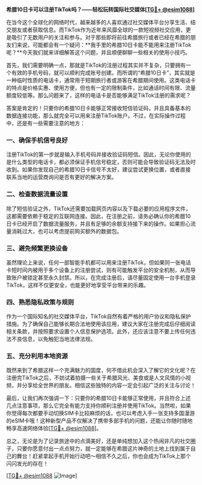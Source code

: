 **希腊10日卡可以注册TikTok吗？——轻松玩转国际社交媒体[[TG💪+ @esim1088](https://t.me/s/esim1088)]**

在当今这个全球化的网络时代，越来越多的人喜欢通过社交媒体平台分享生活、结交朋友或者获取信息。而TikTok作为近年来风靡全球的一款短视频社交应用，更是吸引了无数用户的关注和参与。对于那些即将前往希腊旅行或者已经在希腊的朋友们来说，可能都会有一个疑问：**我手里的希腊10日卡能不能用来注册TikTok呢？**今天我们就来详细解答这个问题，并且顺便聊聊一些相关的使用小技巧。

首先，我们需要明确一点，那就是TikTok的注册过程其实并不复杂，只要拥有一个有效的手机号码，就可以顺利完成账号创建。而所谓的“希腊10日卡”，其实就是一种临时性质的电话卡，通常用于短期旅行者或游客在希腊期间使用。这类电话卡的特点是价格实惠、使用方便，但也有一定的限制条件，比如通话时间有限、流量额度较低等。那么问题来了，这样的电话卡是否能够满足TikTok注册的需求呢？

答案是肯定的！只要你的希腊10日卡能够正常接收短信验证码，并且具备基本的数据连接功能，那么就完全可以用来注册TikTok账户。不过，在实际操作过程中，还是有一些需要注意的地方：

### 一、确保手机信号良好

注册TikTok的第一步就是输入手机号码并接收验证码短信。因此，无论你使用的是什么类型的电话卡，都必须保证手机信号稳定，否则可能会导致验证码无法及时收到。如果你发现自己的希腊10日卡信号不太好，建议尝试更换位置，或者直接联系当地的运营商询问是否有更好的解决方案。

### 二、检查数据流量设置

除了短信验证之外，TikTok还需要加载网页内容以及下载必要的应用程序文件，这都需要依赖于稳定的互联网连接。因此，在注册之前，请务必确认你的希腊10日卡已经开启了数据流量服务，并且有足够的余额支持接下来的操作。如果担心流量消耗过大，也可以考虑提前购买额外的数据包。

### 三、避免频繁更换设备

虽然理论上来说，任何一部智能手机都可以用来注册TikTok，但如果同一张电话卡短时间内被用于多个设备上的注册尝试，则有可能触发平台的安全机制，从而导致账户被锁定甚至永久封禁。所以，在完成注册后，请尽量固定使用一台手机登录TikTok，这样不仅更安全，也能更好地享受平台带来的乐趣。

### 四、熟悉隐私政策与规则

作为一个国际知名的社交媒体平台，TikTok自然有着严格的用户协议和隐私保护措施。为了确保自己能够长期合法地使用该应用，建议大家在注册完成后仔细阅读相关条款，并按照要求设置个人信息保护选项。此外，还应该注意不要上传任何违法不良信息，以免触犯当地法律法规。

### 五、充分利用本地资源

既然来到了希腊这样一个充满魅力的国度，何不借此机会深入了解它的文化呢？在注册完TikTok之后，不妨试着拍摄一些关于希腊风光、美食或是人文风情的小视频，并分享给全世界的朋友。相信这些独特的内容一定会引起广泛的关注与讨论！

最后，让我们再次强调一下：只要你的希腊10日卡能够正常使用，并且符合上述几点注意事项，那么它完全有能力支持你顺利注册并使用TikTok。当然啦，如果你觉得每次都要手动切换SIM卡比较麻烦的话，也可以考虑入手一张支持多国漫游的eSIM卡哦！这种新型产品不仅解决了携带多部手机的问题，还能让你随时随地畅享高速网络体验[[TG💪+ @esim1088](https://t.me/s/esim1088)]。

总之，无论是为了记录旅途中的点滴美好，还是单纯想加入这个热闹非凡的社交圈子，只要你愿意付出一点点努力，就一定能够在希腊这片神奇的土地上找到属于自己的舞台！赶紧拿起手机开始行动吧～相信不久之后，你也会成为TikTok上那个闪闪发光的存在！

[[TG💪+ @esim1088](https://t.me/s/esim1088) ![Image](https://i.postimg.cc/4NQfJmqS/Snipaste-2025-05-13-00-14-12.png)]